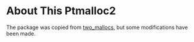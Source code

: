About This Ptmalloc2
===

The package was copied from [two_mallocs](/two_mallocs/), but some modifications have been made.